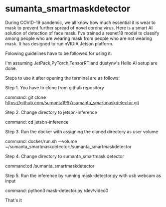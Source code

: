 # sumanta_smartmaskdetector
During COVID-19 pandemic, we all know how much essential it is wear to mask to prevent further spread of novel corona virus. Here is a smart AI solution of detection of face mask. I've trained a resnet18 model to classify among people who are wearing mask from people who are not wearing mask. It has designed to run nVIDIA Jetson platform. 

Folowing guidelines have to be followed for using it:

I'm assuming JetPack,PyTorch,TensorRT and dustynv's Hello AI setup are done.

Steps to use it after opening the terminal are as follows:

Step 1. You have to clone from github repository

command: git clone https://github.com/sumanta1997/sumanta_smartmaskdetector.git

Step 2. Change directory to jetson-inference 

command: cd jetson-inference

Step 3. Run the docker with assigning the cloned directory as user volume

command: docker/run.sh --volume ~/sumanta_smartmaskdetector:/sumanta_smartmaskdetector

Step 4. Change directory to sumanta_smartmask detector

command:cd /sumanta_smartmaskdetector

Step 5. Run the inference by running mask-detector.py with usb webcam as input

command: python3 mask-detector.py /dev/video0

That's it
